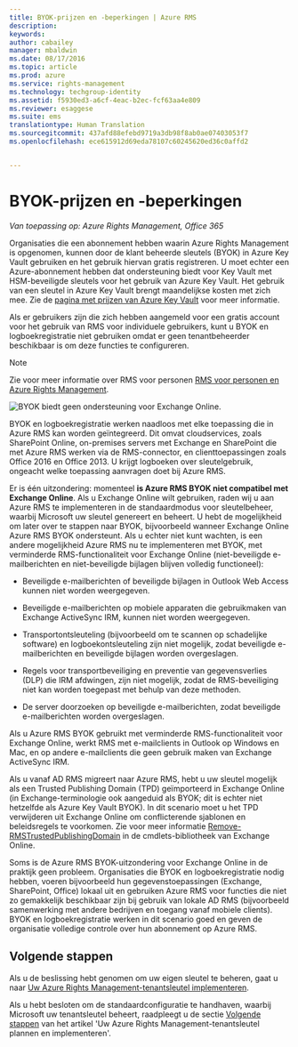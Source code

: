 ```yaml
---
title: BYOK-prijzen en -beperkingen | Azure RMS
description: 
keywords: 
author: cabailey
manager: mbaldwin
ms.date: 08/17/2016
ms.topic: article
ms.prod: azure
ms.service: rights-management
ms.technology: techgroup-identity
ms.assetid: f5930ed3-a6cf-4eac-b2ec-fcf63aa4e809
ms.reviewer: esaggese
ms.suite: ems
translationtype: Human Translation
ms.sourcegitcommit: 437afd88efebd9719a3db98f8ab0ae07403053f7
ms.openlocfilehash: ece615912d69eda78107c60245620ed36c0affd2


---
```


# BYOK-prijzen en -beperkingen

*Van toepassing op: Azure Rights Management, Office 365*


Organisaties die een abonnement hebben waarin Azure Rights Management is opgenomen, kunnen door de klant beheerde sleutels (BYOK) in Azure Key Vault gebruiken en het gebruik hiervan gratis registreren. U moet echter een Azure-abonnement hebben dat ondersteuning biedt voor Key Vault met HSM-beveiligde sleutels voor het gebruik van Azure Key Vault. Het gebruik van een sleutel in Azure Key Vault brengt maandelijkse kosten met zich mee. Zie de [pagina met prijzen van Azure Key Vault](https://azure.microsoft.com/en-us/pricing/details/key-vault/) voor meer informatie.

Als er gebruikers zijn die zich hebben aangemeld voor een gratis account voor het gebruik van RMS voor individuele gebruikers, kunt u BYOK en logboekregistratie niet gebruiken omdat er geen tenantbeheerder beschikbaar is om deze functies te configureren.


> [!NOTE]
> Zie voor meer informatie over RMS voor personen [RMS voor personen en Azure Rights Management](../understand-explore/rms-for-individuals.md).

![BYOK biedt geen ondersteuning voor Exchange Online.](../media/RMS_BYOK_noExchange.png)

BYOK en logboekregistratie werken naadloos met elke toepassing die in Azure RMS kan worden geïntegreerd. Dit omvat cloudservices, zoals SharePoint Online, on-premises servers met Exchange en SharePoint die met Azure RMS werken via de RMS-connector, en clienttoepassingen zoals Office 2016 en Office 2013. U krijgt logboeken over sleutelgebruik, ongeacht welke toepassing aanvragen doet bij Azure RMS.

Er is één uitzondering: momenteel **is Azure RMS BYOK niet compatibel met Exchange Online**. Als u Exchange Online wilt gebruiken, raden wij u aan Azure RMS te implementeren in de standaardmodus voor sleutelbeheer, waarbij Microsoft uw sleutel genereert en beheert. U hebt de mogelijkheid om later over te stappen naar BYOK, bijvoorbeeld wanneer Exchange Online Azure RMS BYOK ondersteunt. Als u echter niet kunt wachten, is een andere mogelijkheid Azure RMS nu te implementeren met BYOK, met verminderde RMS-functionaliteit voor Exchange Online (niet-beveiligde e-mailberichten en niet-beveiligde bijlagen blijven volledig functioneel):

-   Beveiligde e-mailberichten of beveiligde bijlagen in Outlook Web Access kunnen niet worden weergegeven.

-   Beveiligde e-mailberichten op mobiele apparaten die gebruikmaken van Exchange ActiveSync IRM, kunnen niet worden weergegeven.

-   Transportontsleuteling (bijvoorbeeld om te scannen op schadelijke software) en logboekontsleuteling zijn niet mogelijk, zodat beveiligde e-mailberichten en beveiligde bijlagen worden overgeslagen.

-   Regels voor transportbeveiliging en preventie van gegevensverlies (DLP) die IRM afdwingen, zijn niet mogelijk, zodat de RMS-beveiliging niet kan worden toegepast met behulp van deze methoden.

-   De server doorzoeken op beveiligde e-mailberichten, zodat beveiligde e-mailberichten worden overgeslagen.

Als u Azure RMS BYOK gebruikt met verminderde RMS-functionaliteit voor Exchange Online, werkt RMS met e-mailclients in Outlook op Windows en Mac, en op andere e-mailclients die geen gebruik maken van Exchange ActiveSync IRM.

Als u vanaf AD RMS migreert naar Azure RMS, hebt u uw sleutel mogelijk als een Trusted Publishing Domain (TPD) geïmporteerd in Exchange Online (in Exchange-terminologie ook aangeduid als BYOK; dit is echter niet hetzelfde als Azure Key Vault BYOK). In dit scenario moet u het TPD verwijderen uit Exchange Online om conflicterende sjablonen en beleidsregels te voorkomen. Zie voor meer informatie [Remove-RMSTrustedPublishingDomain](https://technet.microsoft.com/library/jj200720%28v=exchg.150%29.aspx) in de cmdlets-bibliotheek van Exchange Online.

Soms is de Azure RMS BYOK-uitzondering voor Exchange Online in de praktijk geen probleem. Organisaties die BYOK en logboekregistratie nodig hebben, voeren bijvoorbeeld hun gegevenstoepassingen (Exchange, SharePoint, Office) lokaal uit en gebruiken Azure RMS voor functies die niet zo gemakkelijk beschikbaar zijn bij gebruik van lokale AD RMS (bijvoorbeeld samenwerking met andere bedrijven en toegang vanaf mobiele clients). BYOK en logboekregistratie werken in dit scenario goed en geven de organisatie volledige controle over hun abonnement op Azure RMS.

## Volgende stappen

Als u de beslissing hebt genomen om uw eigen sleutel te beheren, gaat u naar [Uw Azure Rights Management-tenantsleutel implementeren](plan-implement-tenant-key.md#implementing-your-azure-rights-management-tenant-key).

Als u hebt besloten om de standaardconfiguratie te handhaven, waarbij Microsoft uw tenantsleutel beheert, raadpleegt u de sectie [Volgende stappen](plan-implement-tenant-key.md#next-steps) van het artikel 'Uw Azure Rights Management-tenantsleutel plannen en implementeren'.




<!--HONumber=Aug16_HO3-->



